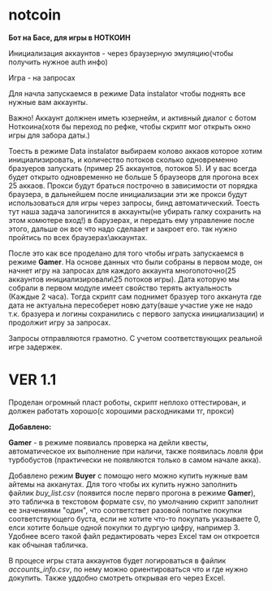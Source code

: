 # notcoin
**Бот на Басе, для игры в НОТКОИН**

Инициализация аккаунтов - через браузерную эмуляцию(чтобы получить нужное auth инфо)

Игра - на запросах


Для начла запускаемся в режиме Data instalator чтобы поднять все нужные вам аккаунты.

Важно! Аккаунт должнен иметь юзернейм, и активный диалог с ботом Ноткоина(хотя бы переход по рефке, чтобы скрипт мог открыть окно игры для забора даты.)

Тоесть в режиме Data instalator выбираем колово аккаов которое хотим инициализировать, и количество потоков сколько одновременно бразуеров запускать (пример 25 аккаунтов, потоков 5). И у вас всегда будет открыто одновременно не больше 5 браузеорв для прогона всех 25 аккаов. Прокси будут браться построчно в зависимости от порядка браузера, в дальнейшем после инициализации эти же прокси будут использоваться для игры через запросы, бинд автоматический.
Тоесть тут наша задача залогинится в аккаунты(не убирать галку сохранить на этом комютере вход!) в барузерах, и передать  ему управление после этого, дальше он все что надо сделаает и закроет его. так нужно пройтись по всех браузерах\аккаунтах.

После это как все проделано для того чтобы играть запускаемся в режиме **Gamer**. На основе данных что были собраны в первом моде, он начнет игру на запросах для каждого аккаунта многопоточно(25 аккаунтов инициализировали\25 потоков игры). Дата которую мы собрали в первом модуле имеет свойство терять актуальность (Каждые 2 часа). Тогда скрипт сам поднимет бразуер того акканута где дата не актуальна пересоберет новю дату(ваше участие уже не надо т.к. бразуера и логины сохранились с первого запуска инициализации) и продолжит игру за запросах.

Запросы отправляются грамотно. С учетом соответствующих реальной игре задержек.

# VER 1.1

Проделан огромный пласт роботы, скрипт неплохо оттестирован, и должен работать хорошо(с хорошими расходниками тг, прокси)

**Добавлено:**

**Gamer** - в режиме появиалсь проверка на дейли квесты, автоматическое их выполнение при наличи, также появилась ловля фри турбобустов (практически не появляются только в самом начале акка).

Добавлено режим **Buyer** с помощю него можно купить нужные вам айтемы на акканутах. Для того чтобы их купить нужно заполнить файлик *buy_list.csv* (появится после первго прогона в режиме **Gamer**), это табличка в текстовом формате csv, по умолчанию скрипт заполнит ее значениями "один", что соответствет разовой попытке покупки соответствующего буста, если не хотите что-то покупать указываете 0, елси хотите больше одной покупки то дургую цифру, например 3. Удобнее всего такой файл редактировать через Excel там он откроется как обчыная табличка.

В процесе игры стата аккаунтов будет логироваться в файлик *accounts_info.csv*, по нему можно ориентироваться что и где нужно докупить. Также уддобно смотреть открывая его через Excel.

